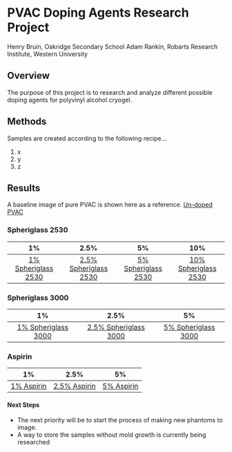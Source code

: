 # PVAC Doping Agents Research Project

Henry Bruin, Oakridge Secondary School
Adam Rankin, Robarts Research Institute, Western University

## Overview
The purpose of this project is to research and analyze different possible doping agents for polyvinyl alcohol cryogel.

## Methods
Samples are created according to the following recipe...
1. x
1. y
1. z

## Results
A baseline image of pure PVAC is shown here as a reference.
[Un-doped PVAC](Images/Pure_Phantom_Ultrasound.png)

### Spheriglass 2530
| 1% | 2.5% | 5% | 10% |
|:---:|:---:|:---:|:---:|
|[1% Spheriglass 2530](Images/SPHERI_2530/1_percent_Spheri2530.png)|[2.5% Spheriglass 2530](Images/SPHERI_2530/2.5_percent_Spheri2530.png)|[5% Spheriglass 2530](Images/SPHERI_2530/5_percent_Spheri2530.png)|[10% Spheriglass 2530](Images/SPHERI_2530/10_percent_Spheri2530.png)|

### Spheriglass 3000
| 1% | 2.5% | 5% |
|:---:|:---:|:---:|
|[1% Spheriglass 3000](Images/SPHERI_3000/1_percent_Spheri3000.png)|[2.5% Spheriglass 3000](Images/SPHERI_3000/2.5_percent_Spheri3000.png)|[5% Spheriglass 3000](Images/SPHERI_3000/5_percent_Spheri3000.png)|

### Aspirin
| 1% | 2.5% | 5% |
|:---:|:---:|:---:|
|[1% Aspirin](Images/Aspirin/1_percent_Aspirin.png)|[2.5% Aspirin](Images/Aspirin/2.5_percent_Aspirin.png)|[5% Aspirin](Images/Aspirin/5_percent_Aspirin.png)|

#### Next Steps
* The next priority will be to start the process of making new phantoms to image. 
* A way to store the samples without mold growth is currently being researched
